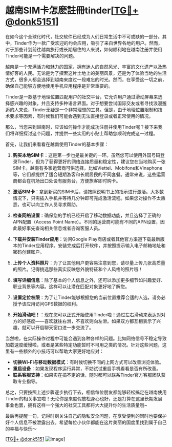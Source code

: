 # 越南SIM卡怎麽註冊tinder[[TG💪+ @donk5151](https://t.me/s/donk5151)]

在如今这个全球化时代，社交软件已经成为人们日常生活中不可或缺的一部分。其中，Tinder作为一款广受欢迎的约会应用，吸引了来自世界各地的用户。然而，对于那些计划前往越南旅行或长期居住的人来说，如何顺利地在越南注册并使用Tinder可能是一个需要解决的问题。

越南是一个充满活力和魅力的国家，拥有迷人的自然风光、丰富的文化遗产以及热情好客的人民。无论是为了探索这片土地上的美丽风景，还是为了体验当地的生活方式，很多人都会选择到越南来度过一段难忘的时光。然而，在享受这一切之前，确保自己能够方便地使用手机应用程序是非常重要的。

Tinder是一款基于地理位置匹配用户的社交平台，它允许用户通过滑动屏幕来选择感兴趣的对象，并且支持多种语言界面。对于想要尝试国际交友或者寻找浪漫邂逅的人来说，Tinder无疑是一个非常理想的工具。但是，由于地理位置限制和技术要求等因素，有时候我们可能会遇到无法直接登录或者正常使用的情况。

那么，当您来到越南时，应该如何操作才能成功注册并使用Tinder呢？接下来我们将详细探讨这个问题，并提供一些实用的小贴士帮助您顺利完成这一过程。

首先，让我们来看看在越南使用Tinder的基本步骤：

1. **购买本地SIM卡**：这是第一步也是最关键的一环。虽然您可以使用外国号码登录Tinder，但为了获得更好的网络连接质量和稳定性，建议您在当地购买一张SIM卡。越南有多家运营商可供选择，比如Viettel、Mobifone和Vinaphone等，它们都提供了适合短期游客和长期居民的不同套餐。通常来说，这些运营商都会在机场出口处设有服务台，方便旅客即时购卡。

2. **激活SIM卡**：拿到新买的SIM卡后，请按照说明书上的指示进行激活。大多数情况下，只需插入手机并等待几分钟即可完成激活流程。如果您对操作不太熟悉，也可以向工作人员寻求帮助。

3. **检查网络设置**：确保您的手机已经开启了移动数据功能，并且选择了正确的APN配置（Access Point Name）。不同的运营商可能有不同的APN设置，因此最好事先查询相关信息或者咨询客服人员。

4. **下载并安装Tinder应用**：访问Google Play商店或者其他官方渠道下载最新版本的Tinder应用程序。安装完成后打开软件，并按照提示输入电子邮箱地址和密码创建账户。

5. **上传个人资料照片**：为了让其他用户更容易注意到您，请尽量上传几张高质量的照片。记得挑选那些真实反映您外貌特征和个人风格的照片哦！

6. **填写详细信息**：除了基本的个人信息之外，还可以添加更多细节如兴趣爱好、职业背景等内容。这样可以让潜在匹配对象更好地了解您。

7. **设置定位权限**：为了让Tinder能够根据您的当前位置推荐合适的人选，请务必授予该应用访问GPS数据的权利。

8. **开始滑动吧！**：现在您可以正式开始使用Tinder啦！通过左右滑动来表达对对方的好感度——喜欢就往右滑，不喜欢则向左滑。如果双方都互相表示了兴趣，就可以开启聊天窗口进一步交流了。

当然啦，在实际操作过程中可能会遇到各种各样的问题。比如网络信号不稳定导致加载速度缓慢啦，或者是某些特定功能暂时不可用之类的情况。针对这些问题，这里有一些额外的小技巧可以帮助大家更好地应对：

- **切换Wi-Fi与移动数据模式**：有时候切换不同的上网方式可以改善浏览体验。
- **重启设备**：如果发现程序运行异常，不妨试试重启手机看看是否有所改善。
- **联系客服支持**：如果实在搞不定的话，随时都可以联系Tinder官方客服团队获取专业指导。

总之，只要按照上述步骤逐步执行下去，相信每位朋友都能够轻松搞定在越南使用Tinder的相关事宜啦！无论你是来度假放松身心也好，还是打算在这里长期发展事业也罢，拥有这样一个强大的社交工具都将大大提升你的生活质量哦~

最后再提醒一句，记得时刻关注自己的隐私安全问题，在享受便利的同时也要保护好个人信息不被泄露出去。希望每位小伙伴都能在这片美丽的国度里找到属于自己的幸福与快乐～

[[TG💪+ @donk5151](https://t.me/s/donk5151) ![Image](https://i.postimg.cc/rwNCRYN7/Snipaste-2025-04-30-17-27-05.png)]